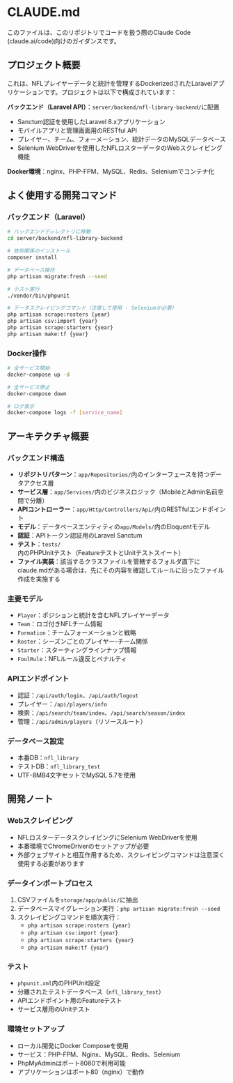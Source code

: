 # CLAUDE.md

このファイルは、このリポジトリでコードを扱う際のClaude Code (claude.ai/code)向けのガイダンスです。

## プロジェクト概要

これは、NFLプレイヤーデータと統計を管理するDockerizedされたLaravelアプリケーションです。プロジェクトは以下で構成されています：

**バックエンド（Laravel API）**：`server/backend/nfl-library-backend/`に配置
- Sanctum認証を使用したLaravel 8.xアプリケーション
- モバイルアプリと管理画面用のRESTful API
- プレイヤー、チーム、フォーメーション、統計データのMySQLデータベース
- Selenium WebDriverを使用したNFLロスターデータのWebスクレイピング機能

**Docker環境**：nginx、PHP-FPM、MySQL、Redis、Seleniumでコンテナ化

## よく使用する開発コマンド

### バックエンド（Laravel）
```bash
# バックエンドディレクトリに移動
cd server/backend/nfl-library-backend

# 依存関係のインストール
composer install

# データベース操作
php artisan migrate:fresh --seed

# テスト実行
./vendor/bin/phpunit

# データスクレイピングコマンド（注意して使用 - Seleniumが必要）
php artisan scrape:rosters {year}
php artisan csv:import {year}
php artisan scrape:starters {year}
php artisan make:tf {year}
```

### Docker操作
```bash
# 全サービス開始
docker-compose up -d

# 全サービス停止
docker-compose down

# ログ表示
docker-compose logs -f [service_name]
```

## アーキテクチャ概要

### バックエンド構造
- **リポジトリパターン**：`app/Repositories/`内のインターフェースを持つデータアクセス層
- **サービス層**：`app/Services/`内のビジネスロジック（MobileとAdmin名前空間で分離）
- **APIコントローラー**：`app/Http/Controllers/Api/`内のRESTfulエンドポイント
- **モデル**：データベースエンティティの`app/Models/`内のEloquentモデル
- **認証**：APIトークン認証用のLaravel Sanctum
- **テスト**：`tests/`内のPHPUnitテスト（FeatureテストとUnitテストスイート）
- **ファイル実装**：該当するクラスファイルを管轄するフォルダ直下にclaude.mdがある場合は、先にその内容を確認してルールに沿ったファイル作成を実施する

### 主要モデル
- `Player`：ポジションと統計を含むNFLプレイヤーデータ
- `Team`：ロゴ付きNFLチーム情報
- `Formation`：チームフォーメーションと戦略
- `Roster`：シーズンごとのプレイヤー-チーム関係
- `Starter`：スターティングラインナップ情報
- `FoulRule`：NFLルール違反とペナルティ

### APIエンドポイント
- 認証：`/api/auth/login`、`/api/auth/logout`
- プレイヤー：`/api/players/info`
- 検索：`/api/search/team/index`、`/api/search/season/index`
- 管理：`/api/admin/players`（リソースルート）

### データベース設定
- 本番DB：`nfl_library`
- テストDB：`nfl_library_test`
- UTF-8MB4文字セットでMySQL 5.7を使用

## 開発ノート

### Webスクレイピング
- NFLロスターデータスクレイピングにSelenium WebDriverを使用
- 本番環境でChromeDriverのセットアップが必要
- 外部ウェブサイトと相互作用するため、スクレイピングコマンドは注意深く使用する必要があります

### データインポートプロセス
1. CSVファイルを`storage/app/public/`に抽出
2. データベースマイグレーション実行：`php artisan migrate:fresh --seed`
3. スクレイピングコマンドを順次実行：
   - `php artisan scrape:rosters {year}`
   - `php artisan csv:import {year}`
   - `php artisan scrape:starters {year}`
   - `php artisan make:tf {year}`

### テスト
- `phpunit.xml`内のPHPUnit設定
- 分離されたテストデータベース（`nfl_library_test`）
- APIエンドポイント用のFeatureテスト
- サービス層用のUnitテスト

### 環境セットアップ
- ローカル開発にDocker Composeを使用
- サービス：PHP-FPM、Nginx、MySQL、Redis、Selenium
- PhpMyAdminはポート8080で利用可能
- アプリケーションはポート80（nginx）で動作
